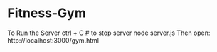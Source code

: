 # Fitness-Gym
To Run the Server
ctrl + C      # to stop server
node server.js
Then open: http://localhost:3000/gym.html
